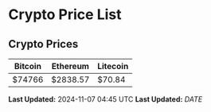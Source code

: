 # Crypto Price List

## Crypto Prices
| Bitcoin | Ethereum | Litecoin |
| ------- | -------- | -------- |
| $74766 | $2838.57 | $70.84 |
**Last Updated:** 2024-11-07 04:45 UTC
**Last Updated:** $DATE$
